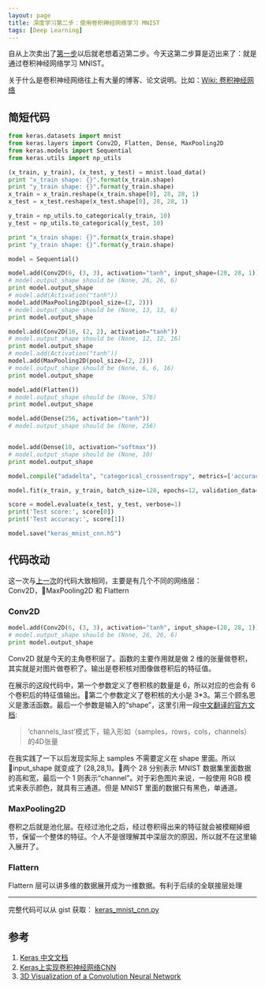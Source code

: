 ```yaml
---
layout: page
title: 深度学习第二步：使用卷积神经网络学习 MNIST
tags: [Deep Learning]
---
```


自从上次卖出了[第一步](../keras-mnist/)以后就老想着迈第二步。今天这第二步算是迈出来了：就是通过卷积神经网络学习 MNIST。

关于什么是卷积神经网络往上有大量的博客、论文说明。比如：[Wiki: 卷积神经网络](https://zh.wikipedia.org/wiki/%E5%8D%B7%E7%A7%AF%E7%A5%9E%E7%BB%8F%E7%BD%91%E7%BB%9C)

## 简短代码

~~~python
from keras.datasets import mnist
from keras.layers import Conv2D, Flatten, Dense, MaxPooling2D
from keras.models import Sequential
from keras.utils import np_utils

(x_train, y_train), (x_test, y_test) = mnist.load_data()
print "x_train shape: {}".format(x_train.shape)
print "y_train shape: {}".format(y_train.shape)
x_train = x_train.reshape(x_train.shape[0], 28, 28, 1)
x_test = x_test.reshape(x_test.shape[0], 28, 28, 1)

y_train = np_utils.to_categorical(y_train, 10)
y_test = np_utils.to_categorical(y_test, 10)

print "x_train shape: {}".format(x_train.shape)
print "y_train shape: {}".format(y_train.shape)

model = Sequential()

model.add(Conv2D(6, (3, 3), activation="tanh", input_shape=(28, 28, 1)))
# model.output_shape should be (None, 26, 26, 6)
print model.output_shape
# model.add(Activation("tanh"))
model.add(MaxPooling2D(pool_size=(2, 2)))
# model.output_shape should be (None, 13, 13, 6)
print model.output_shape

model.add(Conv2D(16, (2, 2), activation="tanh"))
# model.output_shape should be (None, 12, 12, 16)
print model.output_shape
# model.add(Activation("tanh"))
model.add(MaxPooling2D(pool_size=(2, 2)))
# model.output_shape should be (None, 6, 6, 16)
print model.output_shape

model.add(Flatten())
# model.output_shape should be (None, 576)
print model.output_shape

model.add(Dense(256, activation="tanh"))
# model.output_shape should be (None, 256)


model.add(Dense(10, activation="softmax"))
# model.output_shape should be (None, 10)
print model.output_shape

model.compile("adadelta", "categorical_crossentropy", metrics=['accuracy'])

model.fit(x_train, y_train, batch_size=128, epochs=12, validation_data=(x_test, y_test))

score = model.evaluate(x_test, y_test, verbose=1)
print('Test score:', score[0])
print('Test accuracy:', score[1])

model.save("keras_mnist_cnn.h5")
~~~

## 代码改动

这一次与[上一次]((../keras-mnist/))的代码大致相同，主要是有几个不同的网络层：Conv2D，MaxPooling2D 和 Flattern

### Conv2D

~~~python
model.add(Conv2D(6, (3, 3), activation="tanh", input_shape=(28, 28, 1)))
# model.output_shape should be (None, 26, 26, 6)
print model.output_shape
~~~

Conv2D 就是今天的主角卷积层了。函数的主要作用就是做 2 维的张量做卷积，其实就是对图片做卷积了。输出是卷积核对图像做卷积后的特征值。

在展示的这段代码中，第一个参数定义了卷积核的数量是 6，所以对应的也会有 6 个卷积后的特征值输出。第二个参数定义了卷积核的大小是 3*3。第三个顾名思义是激活函数。最后一个参数是输入的“shape”，这里引用一段[中文翻译的官方文档](https://keras-cn.readthedocs.io/en/latest/layers/convolutional_layer/):
> ‘channels_last’模式下，输入形如（samples，rows，cols，channels）的4D张量
> 

在我实践了一下以后发现实际上 samples 不需要定义在 shape 里面。所以 input_shape 就变成了 (28,28,1)。两个 28 分别表示 MNIST 数据集里面数据的高和宽，最后一个 1 则表示“channel”。对于彩色图片来说，一般使用 RGB 模式来表示颜色，就具有三通道。但是 MNIST 里面的数据只有黑色，单通道。

### MaxPooling2D

卷积之后就是池化层。在经过池化之后，经过卷积得出来的特征就会被模糊掉细节，保留一个整体的特征。个人不是很理解其中深层次的原因，所以就不在这里输入展开了。

### Flattern

Flattern 层可以讲多维的数据展开成为一维数据。有利于后续的全联接层处理

---

完整代码可以从 gist 获取：
[keras_mnist_cnn.py](https://gist.github.com/RobinGG/61528d27fb81c9c5240128fbf8f3fc83)

## 参考
1. [Keras 中文文档](https://keras-cn.readthedocs.io/en/latest/)
2. [Keras上实现卷积神经网络CNN](http://blog.csdn.net/marsjhao/article/details/68490105)
3. [3D Visualization of a Convolution Neural Network](scs.ryerson.ca/~aharley/vis/conv/
)